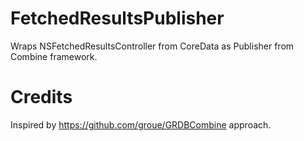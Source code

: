 # FetchedResultsPublisher

Wraps NSFetchedResultsController from CoreData as Publisher from Combine framework.


# Credits
Inspired by https://github.com/groue/GRDBCombine approach. 
